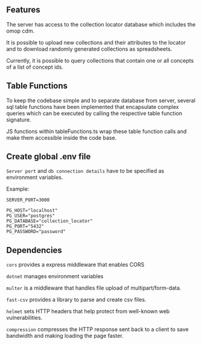 ## Features
The server has access to the collection locator database which includes the omop cdm.

It is possible to upload new collections and their attributes to the locator and to download randomly generated collections as spreadsheets.

Currently, it is possible to query collections that contain one or all concepts of a list of concept ids.

## Table Functions
To keep the codebase simple and to separate database from server, several sql table functions have been implemented that encapsulate complex queries which can be executed by calling the respective table function signature.

JS functions within tableFunctions.ts wrap these table function calls and make them accessible inside the code base.

## Create global .env file
`Server port` and `db connection details` have to be specified as environment variables.

Example:
```
SERVER_PORT=3000

PG_HOST="localhost"
PG_USER="postgres"
PG_DATABASE="collection_locator"
PG_PORT="5432"
PG_PASSWORD="password"
```

## Dependencies
`cors` provides a express middleware that enables CORS

`dotnet` manages environment variables

`multer` is a middleware that handles file upload of multipart/form-data.

`fast-csv` provides a library to parse and create csv files.

`helmet` sets HTTP headers that help protect from well-known web vulnerabilities.

`compression` compresses the HTTP response sent back to a client to save bandwidth and making loading the page faster.